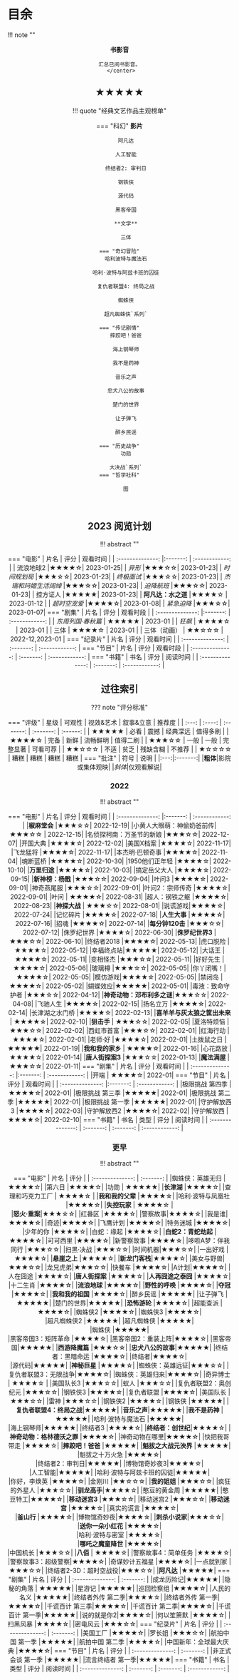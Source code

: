 # 目余



!!! note ""
    <center><b>书影音</b>
    
    汇总已阅书影音。
     </center>

## ★★★★★

!!! quote "经典文艺作品主观榜单"
    <center>
    === "科幻"
        **影片**

        阿凡达
        
        人工智能
        
        终结者2: 审判日
        
        钢铁侠
        
        源代码
        
        黑客帝国
        
        **文学**
        
        三体
        
    === "奇幻冒险"
        哈利波特与魔法石
        
        哈利·波特与阿兹卡班的囚徒
        
        复仇者联盟4: 终局之战
        
        蜘蛛侠
        
        超凡蜘蛛侠`系列`
        
    === "传记剧情"
        摔跤吧！爸爸
        
        海上钢琴师
        
        我不是药神
        
        音乐之声
        
        忠犬八公的故事
        
        楚门的世界
        
        让子弹飞
        
        醉乡民谣
    
    === "历史战争"
        功勋
        
        大决战`系列`
    === "哲学社科"
        
        图


​      
## 2023 阅览计划

!!! abstract ""
    <center>
    === "电影"
        | 片名 | 评分 | 观看时间 |
        | :--------------: |:-------: | :------------: |
        | 流浪地球2 |★★★★☆|   2023-01-25|
        | *异形* |★★★☆☆|   2023-01-23|
        | *时间规划局* |★★★☆☆|   2023-01-23|
        | *终极面试* |★★★☆☆|   2023-01-23|
        | *杰瑞和玛姬生活阔绰* |★★★☆☆|   2023-01-23|
        | *迫降航班* |★★★☆☆|   2023-01-23|
        | 控方证人 |★★★★★|   2023-01-23|
        | **阿凡达：水之道** |★★★★☆ | 2023-01-12 |
        | *超时空宠爱* |★★★★☆| 2023-01-08|
        | *紧急迫降* |★★★☆☆|   2023-01-07|
    === "剧集"
        | 片名 | 评分 | 观看时段 |
        | :--------------: |:-------: | :------------: |
        | *东周列国·春秋篇* | ★★★★★ | 2023-01 |
        | *狂飙* | ★★★★☆ | 2023-01 |
        | 三体 | ★★★★☆ | 2023-01 |
        | 三体（动画） | ★★☆☆☆ | 2022-12,2023-01 |
    === "纪录片"
        | 片名 | 评分 | 观看时间 |
        | :--------------: | :-------: | :------------: |
    === "节目"
        | 片名 | 评分 | 观看时段 |
        | :--------------: | :-------: | :------------: |
    === "书籍"
        | 书名 |  评分 | 阅读时间 |
        | :--------------: |  :-------: | :------------: |

## 过往索引
??? note "评分标准"
    <center>
    === "评级"
        | 星级  | 可观性 | 视效&艺术 | 叙事&立意 |  推荐度  |
        | :---: | :----: | :-------: | :-------: | :------: |
        | ★★★★★ |  必看  |   震撼    | 经典深远  | 值得多刷 |
        | ★★★★☆ |  完备  |   新鲜    | 流畅鲜明  | 值得二刷 |
        | ★★★☆☆ |  一般  |   一般    | 完整显著  | 可看可荐 |
        | ★★☆☆☆ |  不适  |   贫乏    | 残缺含糊  |  不推荐  |
        | ★☆☆☆☆ |  糟糕  |   糟糕    |   糟糕    |   糟糕   |
    === "批注"
        | 符号 | 说明 |
        |:---:|:-------:|
        |**粗体**|影院或集体观映|
        |*斜体*|仅观看解说|
    
### 2022

!!! abstract ""
    <center>
    === "电影"
        | 片名 | 评分 | 观看时间 |
        | :--------------: |:-------: | :------------: |
        |**椒麻堂会** |★★★☆☆| 2022-12-19|
        |小黄人大眼萌：神偷奶爸前传|★★★☆☆ |    2022-12-15|
        |名侦探柯南：万圣节的新娘 |★★★☆☆|  2022-12-07|
        |开国大典 |★★★★☆|  2022-12-02|
        |美国X档案 |★★★★☆|    2022-11-17|
        |飞龙猛将 |★★★★☆|  2022-11-17|
        |本杰明·巴顿奇事 |★★★★☆|  2022-11-04|
        |魂断蓝桥 |★★★★☆|  2022-10-30|
        |1950他们正年轻 |★★★★☆|    2022-10-10|
        |**万里归途** |★★★★☆|    2022-10-03|
        |搞定岳父大人 |★★★★☆|   2022-09-15|
        |**新神榜：杨戬** |★★★☆☆|  2022-09-04|
        |叶问3 |★★★★☆|    2022-09-01|
        |神奇燕尾服  |★★★☆☆|   2022-09-01|
        |叶问2：宗师传奇 |★★★★☆|   2022-09-01|
        |叶问  | ★★★★☆|  2022-08-31|
        |超人：钢铁之躯  |★★★★☆|   2022-08-23|
        |**神探大战** | ★★★☆☆| 2022-08-01|
        |说谎游戏|★★★★☆| 2022-07-24|
        |记忆碎片 |★★★★☆|    2022-07-18|
        |**人生大事** |★★★★☆|  2022-07-16|
        |招魂 |★★★★☆|  2022-07-14|
        |**每分钟120击** |★★★☆☆|   2022-07-12|
        |侏罗纪世界 |★★★★☆|  2022-06-30|
        |**侏罗纪世界3** |★★★☆☆|    2022-06-10|
        |终结者2018 |★★★★☆|    2022-05-13|
        |虎口脱险 |★★★★☆|   2022-05-12|
        |幸福终点站|★★★★★|   2022-05-12|
        |大话王 |★★★★☆|  2022-05-11|
        |变相怪杰 |★★★☆☆|   2022-05-11|
        |好好先生 |★★★★☆|  2022-05-06|
        |玻璃樽 |★★★☆☆|    2022-05-05|
        |你丫闭嘴！|★★★★☆|  2022-05-05|
        |模仿游戏|★★★★☆|  2022-05-05|
        |禁闭岛 |★★★★☆|    2022-05-02|
        |蝴蝶效应|★★★★★|   2022-05-01|
        |毒液：致命守护者 |★★★☆☆| 2022-04-12|
        |**神奇动物：邓布利多之谜**|★★★☆☆| 2022-04-08|
        |飞驰人生 |★★★★☆|    2022-02-15|
        |扬名立万 |★★★★☆|   2022-02-14|
        |长津湖之水门桥 |★★★★☆|   2022-02-13|
        |**喜羊羊与灰太狼之筐出未来** | ★★★★☆|  2022-02-10|
        |**狙击手** | ★★★☆☆|   2022-02-05|
        |夏洛特烦恼 |★★★☆☆| 2022-02-02|
        |西虹市首富 |★★★☆☆|    2022-02-01|
        |红海行动 |★★★★☆| 2022-02-01|
        |老师·好 |★★★★☆|   2022-02-01|
        |土拨鼠之日 | ★★★★★| 2022-01-19|
        |**我和我的家乡** | ★★★★☆|  2022-01-16|
        |心花路放 | ★★★★☆| 2022-01-14|
        |**唐人街探案3** |★★★☆☆|    2022-01-13|
        |**魔法满屋** |★★★☆☆|   2022-01-11|
    === "剧集"
        | 片名 | 评分 | 观看时间 |
        | :--------------: |:-------: | :------------: |
        |开端 | ★★★★☆| 2022-01|
    === "节目"
        | 片名 | 评分 | 观看时间 |
        | :--------------: |:-------: | :------------: |
        |极限挑战 第四季 |★★★★☆| 2022-01|
        |极限挑战 第三季 |★★★★★|   2022-01|
        |极限挑战 第二季 |★★★★★|   2022-01|
        |极限挑战 第一季 |★★★★★|  2022-01|
        |守护解放西3 |★★★★☆|    2022-03|
        |守护解放西2 |★★★★☆|    2022-02|
        |守护解放西 |★★★★☆|    2022-02-10|
    === "书籍"
        | 书名 | 类型 | 评分 | 阅读时间 |
        | :--------------: | :-------: | :-------: | :------------: |
    
### 更早
!!! abstract ""
    <center>
    === "电影"
        | 片名 | 评分 | 
        | :--------------: | :-------: | 
        |蜘蛛侠：英雄无归 |★★★★☆| 
        |第六日 |★★★★☆| 
        |功勋 | ★★★★★|
        |**长津湖** |★★★★☆| 
        |查理和巧克力工厂 | ★★★★☆ | 
        |**我和我的父辈** |★★★★☆| 
        |哈利·波特与凤凰社 |★★★★☆| 
        |**失控玩家** | ★★★★☆ |  
        |**怒火·重案**|★★★☆☆| 
        |红番区 |★★★★☆| 
        |警察故事|★★★★☆| 
        |我是谁|★★★★☆| 
        |奇迹|★★★★☆| 
        |飞鹰计划 |★★★★☆|
        |特务迷城 |★★★★☆|
        |少年的你  |★★★★☆|
        |白蛇：缘起   |★★★★☆|
        |**白蛇2：青蛇劫起**  |★★★★☆|
        |可可西里 |★★★★☆|
        |新警察故事 |★★★★☆|
        |哆啦A梦：伴我同行 |★★★☆☆|
        |扫黑·决战 |★★★☆☆|
        |时间机器|★★★☆☆|
        |一出好戏 |★★★★☆|
        |**悬崖之上** |★★★★☆|
        |**新龙门客栈**|★★★★☆|
        |美女与野兽|★★★☆☆|
        |龙兄虎弟|★★★☆☆| 
        |快餐车 |★★★★☆| 
        |A计划|★★★★☆| 
        |人在囧途 |★★★★☆|
        |**唐人街探案** |★★★★☆|
        |**人再囧途之泰囧**  |★★★★☆|
        |十二生肖 |★★★★☆|
        |**流浪地球** |★★★★☆|
        |**野性的呼唤** |★★★★☆|
        |**夺冠**  |★★★★☆|
        |**我和我的祖国**  |★★★★☆|
        |醉乡民谣 |★★★★★| 
        |让子弹飞 |★★★★★| 
        |楚门的世界|★★★★★|
        |**恐怖游轮** |★★★★☆| 
        |超能查派 |★★★★☆| 
        |蜘蛛侠2 |★★★★☆| 
        |蜘蛛侠3 |★★★★☆|   
        |超凡蜘蛛侠2 |★★★★★|
        |超凡蜘蛛侠 |★★★★★|  
        |蜘蛛侠 |★★★★★|  
        |黑客帝国3：矩阵革命 |★★★★☆|
        |黑客帝国2：重装上阵|★★★★☆| 
        |黑客帝国|★★★★★| 
        |**西游降魔篇** |★★★☆☆|
        |**忠犬八公的故事**|★★★★★|
        |终结者：黑暗命运 |★★★★☆| 
        |终结者|★★★★☆|  
        |源代码|★★★★★| 
        |**神秘巨星** |★★★★☆|
        |蜘蛛侠：英雄远征|★★★☆☆|
        |复仇者联盟3：无限战争|★★★★☆|
        |蜘蛛侠：英雄归来|★★★★☆|
        |奇异博士 | ★★★★☆ |
        |美国队长3 |★★★☆☆|
        |蚁人 |★★★☆☆|
        |复仇者联盟2：奥创纪元 |★★★☆☆|
        |钢铁侠3 |★★★★☆|
        |复仇者联盟 |★★★★☆|
        |美国队长 |★★★☆☆|
        |雷神 |★★★☆☆|
        |钢铁侠2 |★★★★☆| 
        |钢铁侠 |★★★★★| 
        |**复仇者联盟4：终局之战**|★★★★★|
        |**音乐之声**|★★★★★|
        |**我不是药神** |★★★★★| 
        |哈利·波特与魔法石 |★★★★★|  
        |海上钢琴师|★★★★★|
        |终结者3 |★★★★☆| 
        |**终结者：创世纪**|★★★★☆| 
        |**神奇动物：格林德沃之罪** |★★★★☆|
        |神奇动物在哪里|★★★★☆| 
        |快把我哥带走 |★★★★☆|
        |**摔跤吧！爸爸** |★★★★★| 
        |**魁拔之大战元泱界** |★★★★★|   
        |魁拔之十万火急 |★★★★☆|  
        |终结者2：审判日|★★★★★|
        |博物馆奇妙夜3|★★★★☆|  
        |人工智能|★★★★★|
        |哈利·波特与阿兹卡班的囚徒|★★★★★|  
        |你好，李焕英 |★★★★☆| 
        |金刚川 |★★☆☆☆|
        |**我的姐姐** |★★★☆☆| 
        |疯狂的外星人 |★★★☆☆| 
        |**驯龙高手**|★★★★☆|
        |憨豆的黄金周 |★★★★★| 
        |憨豆特工|★★★★☆| 
        |**移动迷宫3** |★★★☆☆|
        |移动迷宫2 |★★★☆☆|
        |**移动迷宫** |★★★★☆|
        |真实的谎言 |★★★★☆|  
        |**釜山行** |★★★★☆|
        |博物馆奇妙夜|★★★★☆| 
        |**刺杀小说家**|★★★☆☆|  
        |**送你一朵小红花** |★★★★☆|  
        |哈利·波特与密室 |★★★★☆|  
        |**哪吒之魔童降世** |★★★★☆|   
        |中国机长 |★★★☆☆|
        |**八佰** | ★★★★☆|
        |警察故事4：简单任务 |★★★★☆| 
        |警察故事3：超级警察|★★★★☆| 
        |奇谋妙计五福星 |★★★★☆| 
        |一点就到家 |★★★☆☆|
        |终结者2-3D：超时空战役|★★★☆☆|
        |**阿凡达** |★★★★★|
    === "剧集"
        | 片名 | 评分 | 
        | :--------------: | :-------: |
        |成龙历险记|★★★★★| 
        |隐秘的角落 | ★★★★★|
        |星游记 |★★★★★| 
        |巡回检察组 |★★★★☆|
        |人民的名义 |★★★★★| 
        |终结者外传 第二季|★★★★☆| 
        |终结者外传 第一季|★★★★☆|
        |千谎百计 第三季|★★★★☆|
        |千谎百计 第二季|★★★★☆|
        |千谎百计 第一季|★★★★★|
        |说的就是你2|★★★★☆| 
        |何以笙箫默 |★★★★☆| 
        |扫黑风暴 |★★★★☆|
        |密电风云 |★★★☆☆|
    === "纪录片"
        | 片名 | 评分 | 
        | :--------------: | :-------: | 
        |美国工厂 |★★★★☆|
        |罗长姐   |★★★☆☆|
        |航拍中国 第一季 |★★★★★|
        |航拍中国 第二季 |★★★★☆| 
        |中国新年：全球最大庆典 |★★★★☆|
    === "节目"
        | 片名 | 评分 | 
        | :--------------: | :-------: | 
        |非正式会谈 第一季 |★★★★★|
        |流言终结者 第一季|★★★★★| 
    === "书籍"
        | 书名 | 类型 | 评分 | 阅读时间 |
        | :--------------: | :-------: | :-------: | :------------: |

